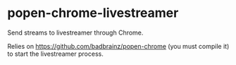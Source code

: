 # popen-chrome-livestreamer
Send streams to livestreamer through Chrome.

Relies on https://github.com/badbrainz/popen-chrome (you must compile it) to start the livestreamer process.

